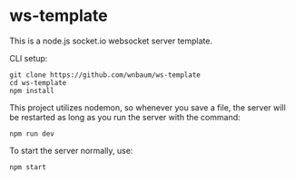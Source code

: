 # ws-template
This is a node.js socket.io websocket server template.

CLI setup:
```
git clone https://github.com/wnbaum/ws-template
cd ws-template
npm install
```

This project utilizes nodemon, so whenever you save a file, the server will be restarted as long as you run the server with the command:
```
npm run dev
```

To start the server normally, use:
```
npm start
```
